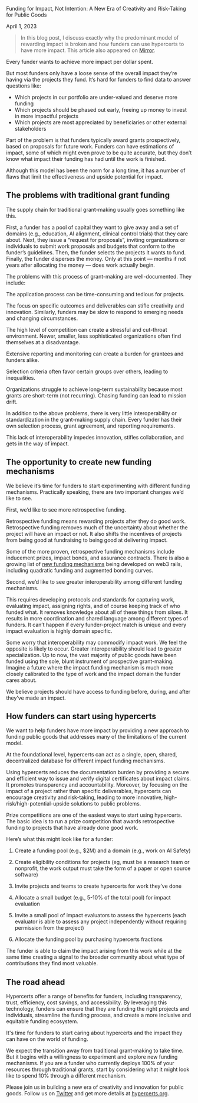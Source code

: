 Funding for Impact, Not Intention: A New Era of Creativity and Risk-Taking for Public Goods

April 1, 2023

> In this blog post, I discuss exactly why the predominant model of rewarding impact is broken and how funders can use hypercerts to have more impact. This article also appeared on [Mirror](https://mirror.xyz/hypercerts.eth/kpu2vewrOVCCVNFf78Y1ui0D091XS6-ZgPoEKc0rkp0).

Every funder wants to achieve more impact per dollar spent.

But most funders only have a loose sense of the overall impact they’re having via the projects they fund. It’s hard for funders to find data to answer questions like:

- Which projects in our portfolio are under-valued and deserve more funding
- Which projects should be phased out early, freeing up money to invest in more impactful projects
- Which projects are most appreciated by beneficiaries or other external stakeholders

Part of the problem is that funders typically award grants prospectively, based on proposals for future work. Funders can have estimations of impact, some of which might even prove to be quite accurate, but they don’t know what impact their funding has had until the work is finished.

Although this model has been the norm for a long time, it has a number of flaws that limit the effectiveness and upside potential for impact.

## The problems with traditional grant funding
The supply chain for traditional grant-making usually goes something like this.

First, a funder has a pool of capital they want to give away and a set of domains (e.g., education, AI alignment, clinical control trials) that they care about. Next, they issue a “request for proposals”, inviting organizations or individuals to submit work proposals and budgets that conform to the funder’s guidelines. Then, the funder selects the projects it wants to fund. Finally, the funder disperses the money. Only at this point — months if not years after allocating the money — does work actually begin.

The problems with this process of grant-making are well-documented. They include:

The application process can be time-consuming and tedious for projects.

The focus on specific outcomes and deliverables can stifle creativity and innovation. Similarly, funders may be slow to respond to emerging needs and changing circumstances.

The high level of competition can create a stressful and cut-throat environment. Newer, smaller, less sophisticated organizations often find themselves at a disadvantage.

Extensive reporting and monitoring can create a burden for grantees and funders alike.

Selection criteria often favor certain groups over others, leading to inequalities.

Organizations struggle to achieve long-term sustainability because most grants are short-term (not recurring). Chasing funding can lead to mission drift.

In addition to the above problems, there is very little interoperability or standardization in the grant-making supply chain. Every funder has their own selection process, grant agreement, and reporting requirements.

This lack of interoperability impedes innovation, stifles collaboration, and gets in the way of impact.

## The opportunity to create new funding mechanisms
We believe it’s time for funders to start experimenting with different funding mechanisms. Practically speaking, there are two important changes we’d like to see.

First, we’d like to see more retrospective funding.

Retrospective funding means rewarding projects after they do good work. Retrospective funding removes much of the uncertainty about whether the project will have an impact or not. It also shifts the incentives of projects from being good at fundraising to being good at delivering impact.

Some of the more proven, retrospective funding mechanisms include inducement prizes, impact bonds, and assurance contracts. There is also a growing list of [new funding mechanisms](https://supermodular.xyz/coordination-mechanisms/) being developed on web3 rails, including quadratic funding and augmented bonding curves.

Second, we’d like to see greater interoperability among different funding mechanisms.

This requires developing protocols and standards for capturing work, evaluating impact, assigning rights, and of course keeping track of who funded what. It removes knowledge about all of these things from siloes. It results in more coordination and shared language among different types of funders. It can’t happen if every funder-project match is unique and every impact evaluation is highly domain specific.

Some worry that interoperability may commodify impact work. We feel the opposite is likely to occur. Greater interoperability should lead to greater specialization. Up to now, the vast majority of public goods have been funded using the sole, blunt instrument of prospective grant-making. Imagine a future where the impact funding mechanism is much more closely calibrated to the type of work and the impact domain the funder cares about.

We believe projects should have access to funding before, during, and after they’ve made an impact.

## How funders can start using hypercerts
We want to help funders have more impact by providing a new approach to funding public goods that addresses many of the limitations of the current model.

At the foundational level, hypercerts can act as a single, open, shared, decentralized database for different impact funding mechanisms.

Using hypercerts reduces the documentation burden by providing a secure and efficient way to issue and verify digital certificates about impact claims. It promotes transparency and accountability. Moreover, by focusing on the impact of a project rather than specific deliverables, hypercerts can encourage creativity and risk-taking, leading to more innovative, high-risk/high-potential-upside solutions to public problems.

Prize competitions are one of the easiest ways to start using hypercerts. The basic idea is to run a prize competition that awards retrospective funding to projects that have already done good work.

Here’s what this might look like for a funder:

1. Create a funding pool (e.g., $2M) and a domain (e.g., work on AI Safety)

2. Create eligibility conditions for projects (eg, must be a research team or nonprofit, the work output must take the form of a paper or open source software)

3. Invite projects and teams to create hypercerts for work they’ve done

4. Allocate a small budget (e.g., 5-10% of the total pool) for impact evaluation

5. Invite a small pool of impact evaluators to assess the hypercerts (each evaluator is able to assess any project independently without requiring permission from the project)

6. Allocate the funding pool by purchasing hypercerts fractions

The funder is able to claim the impact arising from this work while at the same time creating a signal to the broader community about what type of contributions they find most valuable.

## The road ahead
Hypercerts offer a range of benefits for funders, including transparency, trust, efficiency, cost savings, and accessibility. By leveraging this technology, funders can ensure that they are funding the right projects and individuals, streamline the funding process, and create a more inclusive and equitable funding ecosystem.

It's time for funders to start caring about hypercerts and the impact they can have on the world of funding.

We expect the transition away from traditional grant-making to take time. But it begins with a willingness to experiment and explore new funding mechanisms. If you are a funder who currently deploys 100% of your resources through traditional grants, start by considering what it might look like to spend 10% through a different mechanism.

Please join us in building a new era of creativity and innovation for public goods. Follow us on [Twitter](https://twitter.com/hypercerts) and get more details at [hypercerts.org](https://hypercerts.org/).